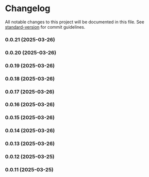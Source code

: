# Changelog

All notable changes to this project will be documented in this file. See [standard-version](https://github.com/conventional-changelog/standard-version) for commit guidelines.

### 0.0.21 (2025-03-26)

### 0.0.20 (2025-03-26)

### 0.0.19 (2025-03-26)

### 0.0.18 (2025-03-26)

### 0.0.17 (2025-03-26)

### 0.0.16 (2025-03-26)

### 0.0.15 (2025-03-26)

### 0.0.14 (2025-03-26)

### 0.0.13 (2025-03-26)

### 0.0.12 (2025-03-25)

### 0.0.11 (2025-03-25)
